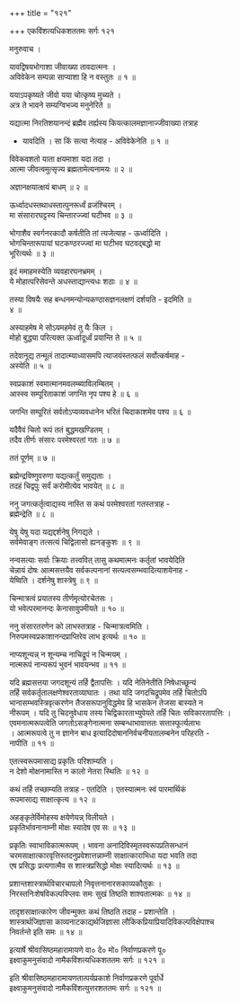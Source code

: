 +++
title = "१२१"

+++
एकविंशत्यधिकशततमः सर्गः १२१  
  
मनुरुवाच ।  
  
यावद्विषयभोगाशा जीवाख्या तावदात्मनः ।  
अविवेकेन सम्पन्ना साप्याशा हि न वस्तुतः ॥ १ ॥  
  
ययाऽपकृष्यते जीवो यया चोत्कृष्य मुच्यते ।  
अत्र ते भावने सम्यग्विभज्य मनुनेरिते ॥   
  
यद्यात्मा निरतिशयानन्दं ब्रह्मैव तर्ह्यस्य कियत्कालमज्ञानाज्जीवाख्या तत्राह   
- यावदिति । सा किं सत्या नेत्याह - अविवेकेनेति ॥ १ ॥  
  
विवेकवशतो याता क्षयमाशा यदा तदा ।  
आत्मा जीवत्वमुत्सृज्य ब्रह्मतामेत्यनामयः ॥ २ ॥  
  
अज्ञानक्षयात्क्षयं बाधम् ॥ २ ॥  
  
ऊर्ध्वादधस्तथाधस्तात्पुनरूर्ध्वं व्रजंश्चिरम् ।  
मा संसारारघट्टस्य चिन्तारज्ज्वां घटीभव ॥ ३ ॥  
  
भोगाशैव स्वर्गनरकादौ कर्षतीति तां त्यजेत्याह - ऊर्ध्वादिति ।   
भोगचिन्तारूपायां घटकण्ठरज्ज्वां मा घटीभव घटवद्बद्धो मा   
भूरित्यर्थः ॥ ३ ॥  
  
इदं ममाहमस्येति व्यवहारघनभ्रमम् ।  
ये मोहात्परिसेवन्ते अधस्ताद्यान्त्यधः शठाः ॥ ४ ॥  
  
तस्या विषयैः सह बन्धनमन्योन्यकण्ठासज्ञनलक्षणं दर्शयति - इदमिति ॥   
४ ॥  
  
अस्याहमेष मे सोऽयमहमेवं तु यैः किल ।  
मोहो बुद्ध्या परित्यक्त ऊर्ध्वादूर्ध्वं प्रयान्ति ते ॥ ५ ॥  
  
तदेवानूद्य तन्मूलं तादात्म्याध्यासमपि त्याजयंस्तत्फलं सर्वोत्कर्षमाह -   
अस्येति ॥ ५ ॥  
  
स्वप्रकाशं स्वमात्मानमवलम्ब्याविलम्बितम् ।  
आस्स्व सम्पूरिताकाशं जगन्ति नृप पश्य हे ॥ ६ ॥  
  
जगन्ति सम्पूरितं सर्वतोऽप्यव्यवधानेन भरितं चिदाकाशमेव पश्य ॥ ६ ॥  
  
यदैवैवं चितो रूपं ततं बुद्धमखण्डितम् ।  
तदैव तीर्णः संसारः परमेश्वरतां गतः ॥ ७ ॥  
  
ततं पूर्णम् ॥ ७ ॥  
  
ब्रह्मेन्द्रविष्णुवरुणा यद्यत्कर्तुं समुद्यताः ।  
तदहं चिद्वपुः सर्वं करोमीत्येव भावयेत् ॥ ८ ॥  
  
ननु जगत्कर्तृत्वाद्यस्य नास्ति स कथं परमेश्वरतां गतस्तत्राह -   
ब्रह्मेन्द्रेति ॥ ८ ॥  
  
येषु येषु यदा यद्यद्दर्शनेषु निगद्यते ।  
सर्वमेवाङ्ग तत्सत्यं चिद्विलासो ह्यनङ्कुशः ॥ ९ ॥  
  
नन्वसत्याः सर्वाः क्रियाः तत्त्ववित् तासु कथमात्मनः कर्तृतां भावयेदिति   
चेन्नायं दोषः आत्मसत्तयैव सर्वकल्पनानां सत्यत्वसम्भवादित्याशयेनाह -   
येष्विति । दर्शनेषु शास्त्रेषु ॥ ९ ॥  
  
चिन्मात्रत्वं प्रयातस्य तीर्णमृत्योरचेतसः ।  
यो भवेत्परमानन्दः केनासावुपमीयते ॥ १० ॥  
  
ननु संसारतरणेन को लाभस्तत्राह - चिन्मात्रत्वमिति ।   
निरुपमस्वप्रकाशानन्दप्राप्तिरेव लाभ इत्यर्थः ॥ १० ॥  
  
नाप्यशून्यन्न् न शून्यम्च नाचिद्रूपं न चिन्मयम् ।  
नात्मरूपं नान्यरूपं भुवनं भावयन्भव ॥ ११ ॥  
  
यदि ब्रह्मसत्तया जगदशून्यं तर्हि द्वैतापत्तिः । यदि नेतिनेतीति निषेधाच्छून्यं   
तर्हि सर्वकर्तृतालक्षणेश्वरताव्याघातः । तथा यदि जगदचिद्रूपमेव तर्हि चितोऽपि   
भानासम्भवस्त्रिवृत्करणेन तैजसरूपानुविद्धमेव हि भासकेन तेजसा बास्यते न   
नीरूपम् । यदि तु चिदनुवेधाय तस्य चिद्विकारताभ्युपेयते तर्हि चितः सविकारतापत्तिः ।   
एवमनात्मरूपत्वेति जगतोऽसङ्गेनात्मना सम्बन्धाभावात्ततः सत्तास्फूर्त्यलाभः   
। आत्मरूपत्वे तु न ज्ञानेन बाध इत्यादिदोषाननिर्वचनीयतालम्बनेन परिहरति -   
नापीति ॥ ११ ॥  
  
एतत्स्वरूपमासाद्य प्रकृतिः परिशाम्यति ।  
न देशो मोक्षनामास्ति न कालो नेतरा स्थितिः ॥ १२ ॥  
  
कथं तर्हि तच्छाम्यति तत्राह - एतदिति । एतस्यात्मनः स्वं पारमार्थिकं   
रूपमासाद्य साक्षात्कृत्य ॥ १२ ॥  
  
अहङ्कृतेर्विमोहस्य क्षयेणेयन्न् विलीयते ।  
प्रकृतिर्भावनानाम्नी मोक्षः स्यादेष एव सः ॥ १३ ॥  
  
प्रकृतिः स्वाभाविकात्मरूपम् । भावना अनादिविस्मृतस्वरूपप्रतिसन्धानं   
चरमसाक्षात्कारवृत्तिस्तदनुप्रवेशात्तन्नाम्नी साक्षात्काराभिधा यदा भवति तदा   
एष प्रसिद्धः प्रत्यगात्मैव स शास्त्रप्रसिद्धो मोक्षः स्यादित्यर्थः ॥ १३ ॥  
  
प्रशान्तशास्त्रार्थविचारचापलो निवृत्तनानारसकाव्यकौतुकः ।  
निरस्तनिःशेषविकल्पविप्लवः समः सुखं तिष्ठति शाश्वतात्मकः ॥ १४ ॥  
  
तादृशसाक्षात्कारेण जीवन्मुक्तः कथं तिष्ठति तदाह - प्रशान्तेति ।   
शास्त्रार्थजिज्ञासा काव्यनाटकाद्यर्थजिज्ञासा लौकिकप्रियाप्रियादिविकल्पविक्षेपाश्च   
निवर्तन्ते इति समः ॥ १४ ॥  
  
इत्यार्षे श्रीवासिष्ठमहारामायणे वा० दे० मो० निर्वाणप्रकरणे पू०   
इक्ष्वाकुमनुसंवादो नामैकविंशत्यधिकशततमः सर्गः ॥ १२१ ॥  
  
इति श्रीवासिष्ठमहारामायणतात्पर्यप्रकाशे निर्वाणप्रकरणे पूर्वार्धे   
इक्ष्वाकुमनुसंवादो नामैकविंशत्युत्तरशततमः सर्गः ॥ १२१ ॥  
  